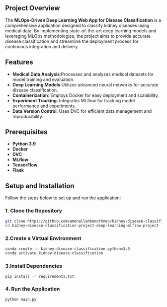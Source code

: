 

## Project Overview

The **MLOps-Driven Deep Learning Web App for Disease Classification** is a comprehensive application designed to classify kidney diseases using medical data. By implementing state-of-the-art deep learning models and leveraging MLOps methodologies, the project aims to provide accurate disease classification and streamline the deployment process for continuous integration and delivery.

## Features

- **Medical Data Analysis**:Processes and analyzes medical datasets for model training and evaluation.
- **Deep Learning Models**:Utilizes advanced neural networks for accurate disease classification.
- **Containerization**: Employs Docker for easy deployment and scalability.
- **Experiment Tracking**: Integrates MLflow for tracking model performance and experiments.
- **Data Version Control**: Uses DVC for efficient data management and reproducibility.



## Prerequisites

- **Python 3.9** 
- **Docker**
- **DVC**
- **MLflow**
- **TensorFlow**
- **Flask**

## Setup and Installation

Follow the steps below to set up and run the application:

### 1. Clone the Repository

```bash
git clone https://github.com/amenallahbenothmen/kidney-disease-classification-project-deep-learning-mlflow-project
cd kidney-disease-classification-project-deep-learning-mlflow-project
```

### 2.Create a Virtual Environment

```bash
conda create -n kidney-disease-classification python=3.9
conda activate kidney-disease-classification
```


### 3.Install Dependencies

```bash
pip install -r requirements.txt
```

### 4. Run the Application

```bash
python main.py
```
